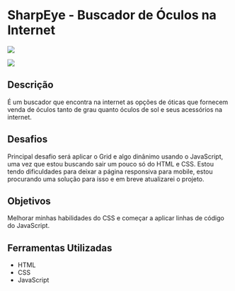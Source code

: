 # SharpEye - Buscador de Óculos na Internet
<img src="http://img.shields.io/static/v1?label=STATUS&message=CONCLUIDO&color=GREEN&style=for-the-badge"/>
</p>

![](./assets/img/sharpeye.gif)
## Descrição
É um buscador que encontra na internet as opções de óticas que fornecem venda de óculos tanto de grau quanto óculos de sol e seus acessórios na internet.
## Desafios
Principal desafio será aplicar o Grid e algo dinânimo usando o JavaScript, uma vez que estou buscando sair um pouco só do HTML e CSS. Estou tendo dificuldades para deixar a página responsiva para mobile, estou procurando uma solução para isso e em breve atualizarei o projeto.
## Objetivos
Melhorar minhas habilidades do CSS e começar a aplicar linhas de código do JavaScript.
## Ferramentas Utilizadas
- HTML
- CSS
- JavaScript
